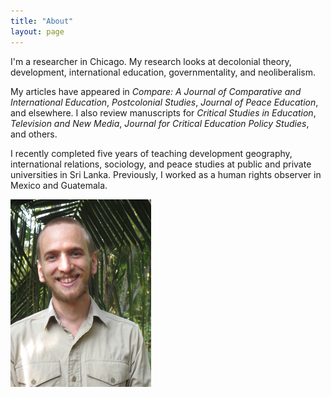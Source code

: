 ```yaml
---
title: "About"
layout: page
---
```


I'm a researcher in Chicago. My research looks at decolonial theory, development, international education, governmentality, and neoliberalism.

My articles have appeared in *Compare: A Journal of Comparative and International Education*, *Postcolonial Studies*, *Journal of Peace Education*, and elsewhere. I also review manuscripts for *Critical Studies in Education*, *Television and New Media*, *Journal for Critical Education Policy Studies*, and others.

I recently completed five years of teaching development geography, international relations, sociology, and peace studies at public and private universities in Sri Lanka. Previously, I worked as a human rights observer in Mexico and Guatemala.


![DavidGolding.jpg](/assets/DavidGolding.JPG)
